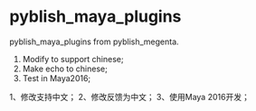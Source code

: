 # pyblish_maya_plugins
pyblish_maya_plugins from pyblish_megenta.

1. Modify to support chinese;
2. Make echo to chinese;
3. Test in Maya2016;

1、修改支持中文；
2、修改反馈为中文；
3、使用Maya 2016开发；
